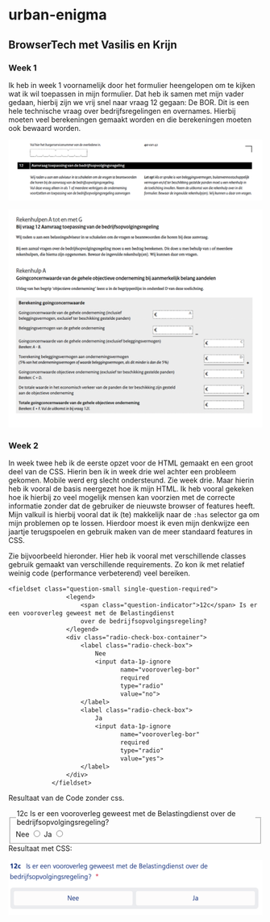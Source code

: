 # urban-enigma

## BrowserTech met Vasilis en Krijn

### Week 1

Ik heb in week 1 voornamelijk door het formulier heengelopen om te kijken wat ik wil toepassen in mijn formulier.
Dat heb ik samen met mijn vader gedaan, hierbij zijn we vrij snel naar vraag 12 gegaan: De BOR. Dit is een hele
technische vraag
over bedrijfsregelingen en overnames. Hierbij moeten veel berekeningen gemaakt worden en die berekeningen moeten ook
bewaard worden.

![BORvraag.png](readmeIMG%2FBORvraag.png)

![BORrekentool.png](readmeIMG%2FBORrekentool.png)

### Week 2

In week twee heb ik de eerste opzet voor de HTML gemaakt en een groot deel van de CSS. Hierin ben ik in week drie wel
achter een probleem gekomen. Mobile werd erg slecht ondersteund. Zie week drie. Maar hierin heb ik vooral de basis
neergezet hoe ik mijn HTML. Ik heb vooral gekeken hoe ik hierbij zo veel mogelijk mensen kan voorzien met de correcte
informatie zonder dat de
gebruiker de nieuwste browser of features heeft. Mijn valkuil is hierbij vooral dat ik (te) makkelijk naar de `:has`
selector ga om mijn problemen op te lossen.
Hierdoor moest ik even mijn denkwijze een jaartje terugspoelen en gebruik maken van de meer standaard features in CSS.

Zie bijvoorbeeld hieronder. Hier heb ik vooral met verschillende classes gebruik gemaakt van verschillende requirements.
Zo kon ik met relatief weinig code (performance verbeterend) veel bereiken.

    <fieldset class="question-small single-question-required">
                    <legend>
                        <span class="question-indicator">12c</span> Is er een vooroverleg geweest met de Belastingdienst
                        over de bedrijfsopvolgingsregeling?
                    </legend>
                    <div class="radio-check-box-container">
                        <label class="radio-check-box">
                            Nee
                            <input data-1p-ignore
                                   name="vooroverleg-bor"
                                   required
                                   type="radio"
                                   value="no">
                        </label>
                        <label class="radio-check-box">
                            Ja
                            <input data-1p-ignore
                                   name="vooroverleg-bor"
                                   required
                                   type="radio"
                                   value="yes">
                        </label>
                    </div>
                </fieldset>

Resultaat van de Code zonder css.

<fieldset class="question-small single-question-required">
                <legend>
                    <span class="question-indicator">12c</span> Is er een vooroverleg geweest met de Belastingdienst
                    over de bedrijfsopvolgingsregeling?
                </legend>
                <div class="radio-check-box-container">
                    <label class="radio-check-box">
                        Nee
                        <input data-1p-ignore
                               name="vooroverleg-bor"
                               required
                               type="radio"
                               value="no">
                    </label>
                    <label class="radio-check-box">
                        Ja
                        <input data-1p-ignore
                               name="vooroverleg-bor"
                               required
                               type="radio"
                               value="yes">
                    </label>
                </div>
            </fieldset>
Resultaat met CSS:

![CSS12c.png](readmeIMG%2FCSS12c.png)

